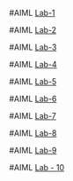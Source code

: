#AIML [Lab-1](https://github.com/HarshanBathini/harshan1559-AIMl/blob/main/AIML%20LAB%20%20-1.ipynb)


#AIML [Lab-2](https://github.com/HarshanBathini/harshan1559-AIMl/blob/main/AIML%20LAB-2.ipynb)


#AIML [Lab-3](https://github.com/HarshanBathini/harshan1559-AIMl/blob/main/LAB-3.ipynb)

#AIML [Lab-4](https://github.com/HarshanBathini/harshan1559-AIMl/blob/main/LAB-4.ipynb)

#AIML [Lab-5](https://github.com/HarshanBathini/harshan1559-AIMl/blob/main/LAB%20-%205.ipynb)

#AIML [Lab-6](https://github.com/HarshanBathini/harshan1559-AIMl/blob/main/LAB%20-%206.ipynb)

#AIML [Lab-7](https://github.com/HarshanBathini/harshan1559-AIMl/blob/main/AIMLLAB7%20(1).ipynb)

#AIML [Lab-8](https://github.com/HarshanBathini/harshan1559-AIMl/blob/main/AIMLLAB8%20(1).ipynb)

#AIML [Lab-9](https://github.com/HarshanBathini/harshan1559-AIMl/blob/main/AIML%20LAB%20-%209.ipynb)

#AIML [Lab - 10](https://github.com/HarshanBathini/harshan1559-AIMl/blob/main/LAB_10.ipynb)
































